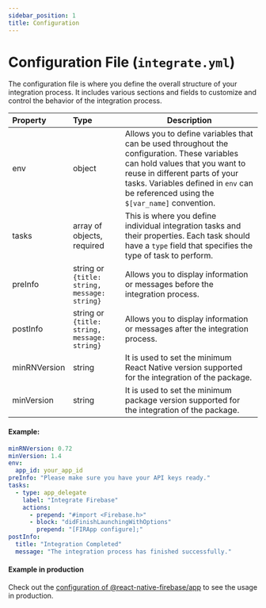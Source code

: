 ```yaml
---
sidebar_position: 1
title: Configuration
---
```

# Configuration File (`integrate.yml`)

The configuration file is where you define the overall structure of your integration process. It includes various sections and fields to customize and control the behavior of the integration process.

| Property     | Type                                         | Description                                                                                                                                                                                                                                             |
|:-------------|:---------------------------------------------|---------------------------------------------------------------------------------------------------------------------------------------------------------------------------------------------------------------------------------------------------------|
| env          | object                                       | Allows you to define variables that can be used throughout the configuration. These variables can hold values that you want to reuse in different parts of your tasks. Variables defined in `env` can be referenced using the `$[var_name]` convention. |
| tasks        | array of objects, required                   | This is where you define individual integration tasks and their properties. Each task should have a `type` field that specifies the type of task to perform.                                                                                            |
| preInfo      | string or `{title: string, message: string}` | Allows you to display information or messages before the integration process.                                                                                                                                                                           |
| postInfo     | string or `{title: string, message: string}` | Allows you to display information or messages after the integration process.                                                                                                                                                                            |
| minRNVersion | string                                       | It is used to set the minimum React Native version supported for the integration of the package.                                                                                                                                                        |
| minVersion   | string                                       | It is used to set the minimum package version supported for the integration of the package.                                                                                                                                                             |

#### Example:

```yaml
minRNVersion: 0.72
minVersion: 1.4
env:
  app_id: your_app_id
preInfo: "Please make sure you have your API keys ready."
tasks:
  - type: app_delegate
    label: "Integrate Firebase"
    actions:
      - prepend: "#import <Firebase.h>"
      - block: "didFinishLaunchingWithOptions"
        prepend: "[FIRApp configure];"
postInfo:
  title: "Integration Completed"
  message: "The integration process has finished successfully."
```

#### Example in production

Check out the [configuration of @react-native-firebase/app](https://github.com/react-native-integrate/configs/blob/main/packages/1/a/b/%40react-native-firebase/app/integrate.yml)  to see the usage in production.
